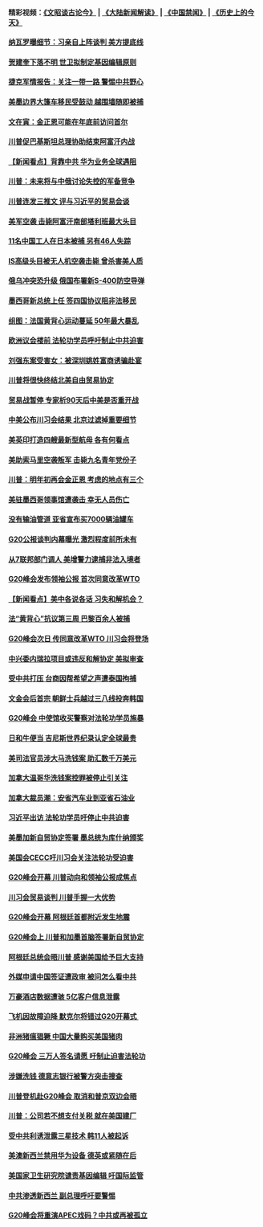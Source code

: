 #### 精彩视频：[《文昭谈古论今》](https://github.com/gfw-breaker/wenzhao/blob/master/README.md?t=12041831) | [《大陆新闻解读》](https://github.com/gfw-breaker/ntdtv-comedy/blob/master/README.md?t=12041831) | [《中国禁闻》](https://github.com/gfw-breaker/ntdtv-news/blob/master/README.md?t=12041831) | [《历史上的今天》](https://github.com/gfw-breaker/today-in-history/blob/master/README.md?t=12041831) 

#### [纳瓦罗曝细节：习亲自上阵谈判 美方提底线](../pages/nsc418/n10890893.md?t=12041831) 

#### [贺建奎下落不明 世卫拟制定基因编辑原则](../pages/nsc418/n10890257.md?t=12041831) 

#### [捷克军情报告：关注一带一路 警惕中共野心](../pages/nsc418/n10889972.md?t=12041831) 

#### [美墨边界大篷车移民受鼓动 越围墙随即被捕](../pages/nsc418/n10890272.md?t=12041831) 

#### [文在寅：金正恩可能在年底前访问首尔](../pages/nsc418/n10890128.md?t=12041831) 

#### [川普促巴基斯坦总理协助结束阿富汗内战](../pages/nsc418/n10889384.md?t=12041831) 

#### [【新闻看点】背靠中共 华为业务全球遇阻](../pages/nsc418/n10888863.md?t=12041831) 

#### [川普：未来将与中俄讨论失控的军备竞争](../pages/nsc418/n10888856.md?t=12041831) 

#### [川普连发三推文 评与习近平的贸易会谈](../pages/nsc418/n10888849.md?t=12041831) 

#### [美军空袭 击毙阿富汗南部塔利班最大头目](../pages/nsc418/n10888691.md?t=12041831) 

#### [11名中国工人在日本被捕 另有46人失踪](../pages/nsc418/n10888229.md?t=12041831) 

#### [IS高级头目被无人机空袭击毙 曾杀害美人质](../pages/nsc418/n10887503.md?t=12041831) 

#### [俄乌冲突恐升级 俄国布署新S-400防空导弹](../pages/nsc418/n10887227.md?t=12041831) 

#### [墨西哥新总统上任 签四国协议阻非法移民](../pages/nsc418/n10887167.md?t=12041831) 

#### [组图：法国黄背心运动蔓延 50年最大暴乱](../pages/nsc418/n10886962.md?t=12041831) 

#### [欧洲议会楼前 法轮功学员呼吁制止中共迫害](../pages/nsc418/n10886798.md?t=12041831) 

#### [刘强东案受害女：被深圳姚姓富商诱骗赴宴](../pages/nsc418/n10886827.md?t=12041831) 

#### [川普将很快终结北美自由贸易协定](../pages/nsc418/n10886773.md?t=12041831) 

#### [贸易战暂停 专家析90天后中美是否重开战](../pages/nsc418/n10886678.md?t=12041831) 

#### [中美公布川习会结果 北京过滤掉重要细节](../pages/nsc418/n10886595.md?t=12041831) 

#### [美英印打造四艘最新型航母 各有何看点](../pages/nsc418/n10885796.md?t=12041831) 

#### [美助索马里空袭叛军 击毙九名青年党份子](../pages/nsc418/n10886553.md?t=12041831) 

#### [川普：明年初再会金正恩 考虑的地点有三个](../pages/nsc418/n10886493.md?t=12041831) 

#### [美驻墨西哥领事馆遭袭击 幸无人员伤亡](../pages/nsc418/n10886435.md?t=12041831) 

#### [没有输油管道 亚省宣布买7000辆油罐车](../pages/nsc418/n10886325.md?t=12041831) 

#### [G20公报谈判内幕曝光 激烈程度前所未有](../pages/nsc418/n10886135.md?t=12041831) 

#### [从7联邦部门调人 美增警力逮捕非法入境者](../pages/nsc418/n10885908.md?t=12041831) 

#### [G20峰会发布领袖公报 首次同意改革WTO](../pages/nsc418/n10885805.md?t=12041831) 

#### [【新闻看点】美中各说各话 习失和解机会？](../pages/nsc418/n10885600.md?t=12041831) 

#### [法“黄背心”抗议第三周 巴黎百余人被捕](../pages/nsc418/n10885731.md?t=12041831) 

#### [G20峰会次日 传同意改革WTO 川习会将登场](../pages/nsc418/n10885625.md?t=12041831) 

#### [中兴委内瑞拉项目或违反和解协定 美拟审查](../pages/nsc418/n10885649.md?t=12041831) 

#### [受中共打压 台商因帮希望之声遭泰国拘捕](../pages/nsc418/n10885391.md?t=12041831) 

#### [文金会后首宗 朝鲜士兵越过三八线投奔韩国](../pages/nsc418/n10885189.md?t=12041831) 

#### [G20峰会 中使馆收买警察对法轮功学员施暴](../pages/nsc418/n10885023.md?t=12041831) 

#### [日和牛便当 吉尼斯世界纪录认定全球最贵](../pages/nsc418/n10885223.md?t=12041831) 

#### [美司法官员涉大马洗钱案 助汇数千万美元](../pages/nsc418/n10885165.md?t=12041831) 

#### [加拿大温哥华洗钱案控罪被停止引关注](../pages/nsc418/n10884450.md?t=12041831) 

#### [加拿大裁员潮：安省汽车业到亚省石油业](../pages/nsc418/n10884505.md?t=12041831) 

#### [习近平出访 法轮功学员吁停止中共迫害](../pages/nsc418/n10884080.md?t=12041831) 

#### [美墨加新自贸协定签署 墨总统为库什纳颁奖](../pages/nsc418/n10884432.md?t=12041831) 

#### [美国会CECC吁川习会关注法轮功受迫害](../pages/nsc418/n10884257.md?t=12041831) 

#### [G20峰会开幕 川普动向和领袖公报成焦点](../pages/nsc418/n10884060.md?t=12041831) 

#### [川习会贸易谈判 川普手握一大优势](../pages/nsc418/n10884168.md?t=12041831) 

#### [G20峰会开幕 阿根廷首都附近发生地震](../pages/nsc418/n10884099.md?t=12041831) 

#### [G20峰会上 川普和加墨首脑签署新自贸协定](../pages/nsc418/n10883937.md?t=12041831) 

#### [阿根廷总统会晤川普 感谢美国给予巨大支持](../pages/nsc418/n10883966.md?t=12041831) 

#### [外媒申请中国签证遭政审 被问怎么看中共](../pages/nsc418/n10883688.md?t=12041831) 

#### [万豪酒店数据遭骇 5亿客户信息泄露](../pages/nsc418/n10883825.md?t=12041831) 

#### [飞机因故障迫降 默克尔将错过G20开幕式 ](../pages/nsc418/n10883547.md?t=12041831) 

#### [非洲猪瘟猖獗 中国大量购买美国猪肉](../pages/nsc418/n10882413.md?t=12041831) 

#### [G20峰会 三万人签名请愿 吁制止迫害法轮功](../pages/nsc418/n10881913.md?t=12041831) 

#### [涉嫌洗钱 德意志银行被警方突击搜查](../pages/nsc418/n10881516.md?t=12041831) 

#### [川普登机赴G20峰会 取消和普京双边会晤](../pages/nsc418/n10881995.md?t=12041831) 

#### [川普：公司若不想支付关税 就在美国建厂](../pages/nsc418/n10881565.md?t=12041831) 

#### [受中共利诱泄露三星技术 韩11人被起诉](../pages/nsc418/n10879124.md?t=12041831) 

#### [美澳新西兰禁用华为设备 德英或紧随在后](../pages/nsc418/n10881567.md?t=12041831) 

#### [美国家卫生研究院谴责基因编辑 吁国际监管](../pages/nsc418/n10881147.md?t=12041831) 

#### [中共渗透新西兰 副总理呼吁要警惕](../pages/nsc418/n10879826.md?t=12041831) 

#### [G20峰会将重演APEC戏码？中共或再被孤立](../pages/nsc418/n10880029.md?t=12041831) 

